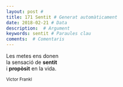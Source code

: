 ```yaml
---
layout: post #
title: 171 Sentit # Generat automàticament
date: 2018-02-21 # Data
description:  # Argument
keywords: sentit # Paraules clau
coments:  # Comentaris
---
```


Les metes ens donen <br />
la sensació de **sentit** <br />
i **propòsit** en la vida. <br />

<small>Victor Frankl</small>

